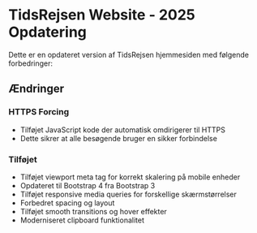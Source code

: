 # TidsRejsen Website - 2025 Opdatering

Dette er en opdateret version af TidsRejsen hjemmesiden med følgende forbedringer:

## Ændringer

### HTTPS Forcing
- Tilføjet JavaScript kode der automatisk omdirigerer til HTTPS
- Dette sikrer at alle besøgende bruger en sikker forbindelse

### Tilføjet
- Tilføjet viewport meta tag for korrekt skalering på mobile enheder
- Opdateret til Bootstrap 4 fra Bootstrap 3
- Tilføjet responsive media queries for forskellige skærmstørrelser
- Forbedret spacing og layout
- Tilføjet smooth transitions og hover effekter
- Moderniseret clipboard funktionalitet
